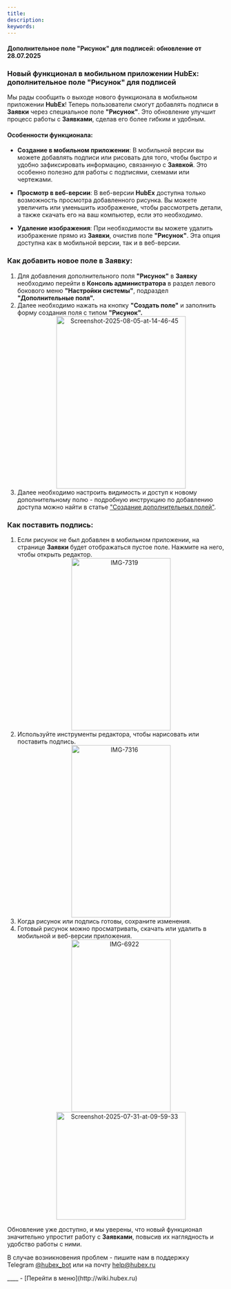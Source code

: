 ```yaml
---
title: 
description: 
keywords: 
---
```


#### Дополнительное поле "Рисунок" для подписей: обновление от 28.07.2025

<html>
<body>
<h3 data-start="0" data-end="93">Новый функционал в мобильном приложении HubEx: дополнительное поле "Рисунок" для подписей</h3>
<p data-start="95" data-end="342">Мы рады сообщить о выходе нового функционала в мобильном приложении <strong>HubEx</strong>! Теперь пользователи смогут добавлять подписи в <strong>Заявки</strong> через специальное поле <strong>"Рисунок"</strong>. Это обновление улучшит процесс работы с <strong>Заявками</strong>, сделав его более гибким и удобным.</p>
<h4 data-start="344" data-end="377">Особенности функционала:</h4>
<ul data-start="681" data-end="1630">
<li data-start="681" data-end="932">
<p data-start="683" data-end="932"><strong data-start="683" data-end="724">Создание в мобильном приложении</strong>: В мобильной версии вы можете добавлять подписи или рисовать для того, чтобы быстро и удобно зафиксировать информацию, связанную с <strong>Заявкой</strong>. Это особенно полезно для работы с подписями, схемами или чертежами.</p>
</li>
<li data-start="934" data-end="1173">
<p data-start="936" data-end="1173"><strong data-start="936" data-end="961">Просмотр в веб-версии</strong>: В веб-версии <strong>HubEx</strong> доступна только возможность просмотра добавленного рисунка. Вы можете увеличить или уменьшить изображение, чтобы рассмотреть детали, а также скачать его на ваш компьютер, если это необходимо.</p>
</li>
<li data-start="1175" data-end="1374">
<p data-start="1177" data-end="1374"><strong data-start="1177" data-end="1201">Удаление изображения</strong>: При необходимости вы можете удалить изображение прямо из <strong>Заявки</strong>, очистив поле <strong>"Рисунок"</strong>. Эта опция доступна как в мобильной версии, так и в веб-версии.</p>
</li>
</ul>
<h3 data-start="1632" data-end="1653">Как добавить новое поле в Заявку:</h3>
<ol data-start="1654" data-end="2214">
<li data-start="1654" data-end="1869">Для добавления дополнительного поля <strong>"Рисунок"</strong> в <strong>Заявку</strong> необходимо перейти в <strong>Консоль администратора</strong> в раздел левого бокового меню <strong>"Настройки системы"</strong>, подраздел <strong>"Дополнительные поля".</strong></li>
<li data-start="1654" data-end="1869">Далее необходимо нажать на кнопку <strong>"Создать поле"</strong> и заполнить форму создания поля с типом <strong>"Рисунок".</strong></li>
  <div align="center">
  <a href="https://ibb.co/sJpvGCjQ">
    <img src="https://i.ibb.co/x8KS0YhG/Screenshot-2025-08-05-at-14-46-45.png" alt="Screenshot-2025-08-05-at-14-46-45" width="300" height="400">
  </a>
</div>

<li data-start="1654" data-end="1869">Далее необходимо настроить видимость и доступ к новому дополнительному полю - подробную инструкцию по добавлению доступа можно найти в статье <a href="https://wiki.hubex.ru/docs/FAQ/RU/user/AdditionalFields.html">"Создание дополнительных полей"</a>.</li>
</ol>
<h3 data-start="2519" data-end="2653"><strong>Как поставить подпись:</strong></h3>
<ol data-start="1654" data-end="2214">
<li data-start="1654" data-end="1869">Если рисунок не был добавлен в мобильном приложении, на странице <strong>Заявки</strong> будет отображаться пустое поле. Нажмите на него, чтобы открыть редактор.</li>
  <div align="center">
  <a href="https://ibb.co/Vctbn5bX">
    <img src="https://i.ibb.co/JwK86g8X/IMG-7319.png" alt="IMG-7319" width="230" height="400">
  </a>
</div>
<li data-start="1654" data-end="1869">Используйте инструменты редактора, чтобы нарисовать или поставить подпись.</li>
<div align="center">
  <img src="https://i.ibb.co/DyVJrhP/IMG-7316.png" alt="IMG-7316" width="230" height="400">
</div>
  <li data-start="1654" data-end="1869">Когда рисунок или подпись готовы, сохраните изменения.</li>
<li data-start="1654" data-end="1869">Готовый рисунок можно просматривать, скачать или удалить в мобильной и веб-версии приложения.</li>
<div align="center">
  <img src="https://i.ibb.co/jkLXBkdv/IMG-6922.png" alt="IMG-6922" width="230" height="400">
</div>
<div align="center">
  <img src="https://i.ibb.co/PvnvDNxF/Screenshot-2025-07-31-at-09-59-33.png" alt="Screenshot-2025-07-31-at-09-59-33" width="300" height="250">
</div>
</ol>
<p data-start="2519" data-end="2653">Обновление уже доступно, и мы уверены, что новый функционал значительно упростит работу с <strong>Заявками</strong>, повысив их наглядность и удобство работы с ними.</p>
<p class="" data-start="3165" data-end="3344">В случае возникновения проблем - пишите нам в поддержку Telegram&nbsp;<a href="https://t.me/hubex_bot" target="_blank" rel="noopener">@hubex_bot</a>&nbsp;или на почту&nbsp;<a href="mailto:help@hubex.ru">help@hubex.ru</a></p>
</body>
</html>
____
- [Перейти в меню](http://wiki.hubex.ru)
